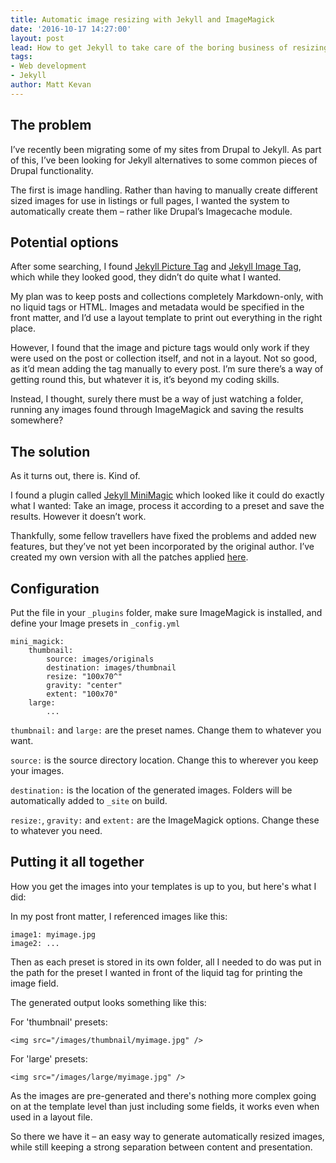 ```yaml
---
title: Automatic image resizing with Jekyll and ImageMagick
date: '2016-10-17 14:27:00'
layout: post
lead: How to get Jekyll to take care of the boring business of resizing and cropping images.
tags:
- Web development
- Jekyll
author: Matt Kevan
---
```

## The problem
I’ve recently been migrating some of my sites from Drupal to Jekyll. As part of this, I’ve been looking for Jekyll alternatives to some common pieces of Drupal functionality.

The first is image handling. Rather than having to manually create different sized images for use in listings or full pages, I wanted the system to automatically create them – rather like Drupal’s Imagecache module.

## Potential options

After some searching, I found [Jekyll Picture Tag](https://github.com/robwierzbowski/jekyll-picture-tag) and [Jekyll Image Tag](https://github.com/robwierzbowski/jekyll-image-tag), which while they looked good, they didn’t do quite what I wanted.

My plan was to keep posts and collections completely Markdown-only, with no liquid tags or HTML. Images and metadata would be specified in the front matter, and I’d use a layout template to print out everything in the right place. 

However, I found that the image and picture tags would only work if they were used on the post or collection itself, and not in a layout. Not so good, as it’d mean adding the tag manually to every post. I’m sure there’s a way of getting round this, but whatever it is, it’s beyond my coding skills.

Instead, I thought, surely there must be a way of just watching a folder, running any images found through ImageMagick and saving the results somewhere? 

## The solution

As it turns out, there is. Kind of. 

I found a plugin called [Jekyll MiniMagic](https://github.com/zroger/jekyll-minimagick) which looked like it could do exactly what I wanted: Take an image, process it according to a preset and save the results. However it doesn’t work. 

Thankfully, some fellow travellers have fixed the problems and added new features, but they’ve not yet been incorporated by the original author. I’ve created my own version with all the patches applied [here](https://github.com/MattKevan/Jekyll-MiniMagick-new).

## Configuration
Put the file in your `_plugins` folder, make sure ImageMagick is installed, and define your Image presets in `_config.yml`

```
mini_magick:
    thumbnail:
        source: images/originals
        destination: images/thumbnail
        resize: "100x70^"
        gravity: "center"
        extent: "100x70"
    large:
    	...
```

`thumbnail:` and `large:` are the preset names. Change them to whatever you want.

`source:` is the source directory location. Change this to wherever you keep your images.

`destination:` is the location of the generated images. Folders will be automatically added to `_site` on build.

`resize:`, `gravity:` and `extent:`  are the ImageMagick options. Change these to whatever you need.

## Putting it all together

How you get the images into your templates is up to you, but here's what I did:

In my post front matter, I referenced images like this:

```
image1: myimage.jpg
image2: ...
```

Then as each preset is stored in its own folder, all I needed to do was put in the path for the preset I wanted in front of the liquid tag for printing the image field.

The generated output looks something like this:

For 'thumbnail' presets:

```
<img src="/images/thumbnail/myimage.jpg" /> 
```

For 'large' presets:

```
<img src="/images/large/myimage.jpg" /> 
```

As the images are pre-generated and there's nothing more complex going on at the template level than just including some fields, it works even when used in a layout file.

So there we have it – an easy way to generate automatically resized images, while still keeping a strong separation between content and presentation.